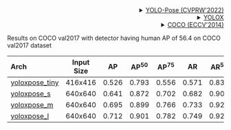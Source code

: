<!-- [ALGORITHM] -->

<details>
<summary align="right"><a href="https://arxiv.org/abs/2204.06806">YOLO-Pose (CVPRW'2022)</a></summary>

```bibtex
@inproceedings{maji2022yolo,
  title={Yolo-pose: Enhancing yolo for multi person pose estimation using object keypoint similarity loss},
  author={Maji, Debapriya and Nagori, Soyeb and Mathew, Manu and Poddar, Deepak},
  booktitle={Proceedings of the IEEE/CVF Conference on Computer Vision and Pattern Recognition},
  pages={2637--2646},
  year={2022}
}
```

</details>

<!-- [BACKBONE] -->

<details>
<summary align="right"><a href="https://arxiv.org/abs/2107.08430">YOLOX</a></summary>

```bibtex
@article{ge2021yolox,
  title={Yolox: Exceeding yolo series in 2021},
  author={Ge, Zheng and Liu, Songtao and Wang, Feng and Li, Zeming and Sun, Jian},
  journal={arXiv preprint arXiv:2107.08430},
  year={2021}
}
```

</details>

<!-- [DATASET] -->

<details>
<summary align="right"><a href="https://link.springer.com/chapter/10.1007/978-3-319-10602-1_48">COCO (ECCV'2014)</a></summary>

```bibtex
@inproceedings{lin2014microsoft,
  title={Microsoft coco: Common objects in context},
  author={Lin, Tsung-Yi and Maire, Michael and Belongie, Serge and Hays, James and Perona, Pietro and Ramanan, Deva and Doll{\'a}r, Piotr and Zitnick, C Lawrence},
  booktitle={European conference on computer vision},
  pages={740--755},
  year={2014},
  organization={Springer}
}
```

</details>

Results on COCO val2017 with detector having human AP of 56.4 on COCO val2017 dataset

| Arch                                          | Input Size |  AP   | AP<sup>50</sup> | AP<sup>75</sup> |  AR   | AR<sup>50</sup> |                     ckpt                      |                      log                      |
| :-------------------------------------------- | :--------: | :---: | :-------------: | :-------------: | :---: | :-------------: | :-------------------------------------------: | :-------------------------------------------: |
| [yoloxpose_tiny](/configs/body_2d_keypoint/yoloxpose/coco/yoloxpose_tiny_4xb64-300e_coco-416.py) |  416x416   | 0.526 |      0.793      |      0.556      | 0.571 |      0.833      | [ckpt](https://download.openmmlab.com/mmpose/v1/body_2d_keypoint/yolox_pose/yoloxpose_tiny_4xb64-300e_coco-416-76eb44ca_20230829.pth) | [log](https://download.openmmlab.com/mmpose/v1/body_2d_keypoint/yolox_pose/yoloxpose_tiny_4xb64-300e_coco-416-20230829.json) |
| [yoloxpose_s](/configs/body_2d_keypoint/yoloxpose/coco/yoloxpose_s_8xb32-300e_coco-640.py) |  640x640   | 0.641 |      0.872      |      0.702      | 0.682 |      0.902      | [ckpt](https://download.openmmlab.com/mmpose/v1/body_2d_keypoint/yolox_pose/yoloxpose_s_8xb32-300e_coco-640-56c79c1f_20230829.pth) | [log](https://download.openmmlab.com/mmpose/v1/body_2d_keypoint/yolox_pose/yoloxpose_s_8xb32-300e_coco-640-20230829.json) |
| [yoloxpose_m](/configs/body_2d_keypoint/yoloxpose/coco/yoloxpose_m_8xb32-300e_coco-640.py) |  640x640   | 0.695 |      0.899      |      0.766      | 0.733 |      0.926      | [ckpt](https://download.openmmlab.com/mmpose/v1/body_2d_keypoint/yolox_pose/yoloxpose_m_8xb32-300e_coco-640-84e9a538_20230829.pth) | [log](https://download.openmmlab.com/mmpose/v1/body_2d_keypoint/yolox_pose/yoloxpose_m_8xb32-300e_coco-640-20230829.json) |
| [yoloxpose_l](/configs/body_2d_keypoint/yoloxpose/coco/yoloxpose_l_8xb32-300e_coco-640.py) |  640x640   | 0.712 |      0.901      |      0.782      | 0.749 |      0.926      | [ckpt](https://download.openmmlab.com/mmpose/v1/body_2d_keypoint/yolox_pose/yoloxpose_l_8xb32-300e_coco-640-de0f8dee_20230829.pth) | [log](https://download.openmmlab.com/mmpose/v1/body_2d_keypoint/yolox_pose/yoloxpose_l_8xb32-300e_coco-640-20230829.json) |
